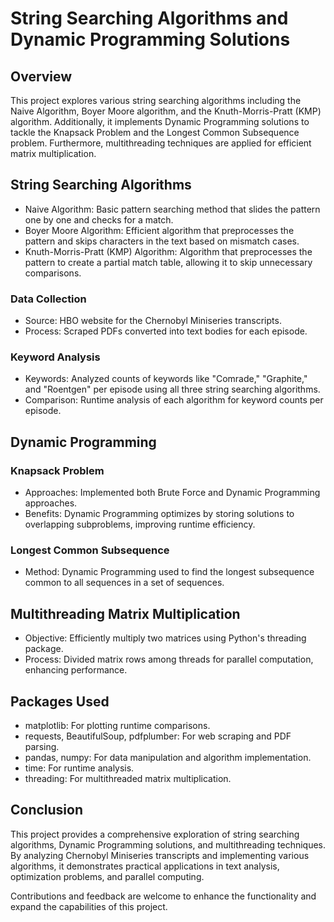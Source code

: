# String Searching Algorithms and Dynamic Programming Solutions
## Overview
This project explores various string searching algorithms including the Naive Algorithm, Boyer Moore algorithm, and the Knuth-Morris-Pratt (KMP) algorithm. Additionally, it implements Dynamic Programming solutions to tackle the Knapsack Problem and the Longest Common Subsequence problem. Furthermore, multithreading techniques are applied for efficient matrix multiplication.

## String Searching Algorithms
 - Naive Algorithm: Basic pattern searching method that slides the pattern one by one and checks for a match.
 - Boyer Moore Algorithm: Efficient algorithm that preprocesses the pattern and skips characters in the text based on mismatch cases.
 - Knuth-Morris-Pratt (KMP) Algorithm: Algorithm that preprocesses the pattern to create a partial match table, allowing it to skip unnecessary comparisons.

### Data Collection
 - Source: HBO website for the Chernobyl Miniseries transcripts.
 - Process: Scraped PDFs converted into text bodies for each episode.
### Keyword Analysis
 - Keywords: Analyzed counts of keywords like "Comrade," "Graphite," and "Roentgen" per episode using all three string searching algorithms.
 - Comparison: Runtime analysis of each algorithm for keyword counts per episode.

## Dynamic Programming
### Knapsack Problem
 - Approaches: Implemented both Brute Force and Dynamic Programming approaches.
 - Benefits: Dynamic Programming optimizes by storing solutions to overlapping subproblems, improving runtime efficiency.
### Longest Common Subsequence
 - Method: Dynamic Programming used to find the longest subsequence common to all sequences in a set of sequences.

## Multithreading Matrix Multiplication
 - Objective: Efficiently multiply two matrices using Python's threading package.
 - Process: Divided matrix rows among threads for parallel computation, enhancing performance.

## Packages Used
 - matplotlib: For plotting runtime comparisons.
 - requests, BeautifulSoup, pdfplumber: For web scraping and PDF parsing.
 - pandas, numpy: For data manipulation and algorithm implementation.
 - time: For runtime analysis.
 - threading: For multithreaded matrix multiplication.

## Conclusion
This project provides a comprehensive exploration of string searching algorithms, Dynamic Programming solutions, and multithreading techniques. By analyzing Chernobyl Miniseries transcripts and implementing various algorithms, it demonstrates practical applications in text analysis, optimization problems, and parallel computing.

Contributions and feedback are welcome to enhance the functionality and expand the capabilities of this project.
